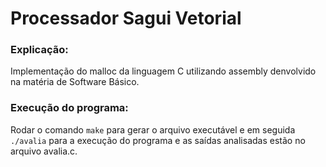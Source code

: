 #  Processador Sagui Vetorial
### Explicação:
Implementação do malloc da linguagem C utilizando assembly denvolvido na matéria de Software Básico.

### Execução do programa:
Rodar o comando `make` para gerar o arquivo executável e em seguida `./avalia` para a execução do programa e as saídas analisadas estão no arquivo avalia.c.

